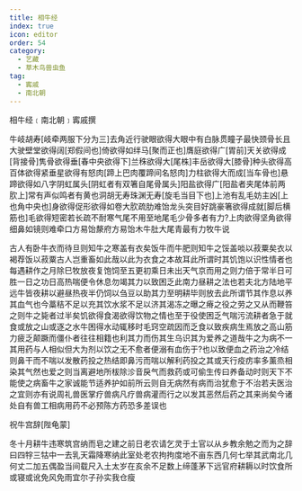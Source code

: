 ```yaml
---
title: 相牛经
index: true
icon: editor
order: 54
category:
  - 艺藏
  - 草木鸟兽虫鱼
tag:
  - 寗戚
  - 南北朝
---
```


相牛经﹝南北朝﹞寗戚撰  

牛岐胡寿[岐牵两服下分为三]去角近行驶眼欲得大眼中有白脉贯瞳子最快颈骨长且大驶壁堂欲得阔[郑假间也]倚欲得如绊马[聚而正也]膺庭欲得广[胃前]天关欲得成[背接骨]隽骨欲得垂[春中央欲得下]兰秼欲得大[尾株]丰岳欲得大[膝骨]种头欲得高百体欲得紧垂星欲得有怒肉[蹄上巴肉覆蹄间名怒肉]力柱欲得大而成[当车骨也]悬蹄欲得如八字阴虹属头[阴虹者有双箸自尾骨属头]阳盐欲得广[阳盐者夹尾体前两肷上]常有声似鸣者有黄也洞胡无寿珠渊无寿[旋毛当目下也]上池有乱毛妨主凶[上也角中央也]身欲得促形欲得如卷大肷疏肋难饴龙头突目好跳豪箸欲得成就[脚后横筋也]毛欲得短密若长疏不耐寒气尾不用至地尾毛少骨多者有力?上肉欲得坚角欲得细鼻如镜则难牵口方易饴漦府方易饴木牛肚大尾青最有力牧牛说  

古人有卧牛衣而待旦则知牛之寒盖有衣矣饭牛而牛肥则知牛之馁盖啖以菽粟矣衣以褐荐饭以菽粟古人岂重畜如此哉以此为衣食之本故耳此所谓时其饥饱以识性情者也每遇耕作之月除巳牧放夜复饱饲至五更初乘日未出天气京而用之则力倍于常半日可胜一日之功日高热喘便令休息勿竭其力以致困乏此南力昼耕之法也若夫北方陆地平远牛皆夜耕以避昼热夜半仍饲以刍豆以助其力至明耕毕则放去此所谓节其作息以养其血气也今藁秸不足以充其饮水浆不足以济其渴冻之曝之瘠之役之劳之又从而鞭笞之则牛之毙者过半矣饥欲得食渴欲得饮物之情也至于役使困乏气喘污流耕者急于就食或放之山或逐之水牛困得水动辄移时毛窍空疏因而乏食以致疾病生焉放之高山筋力疲乏颠蹶而僵仆者往往相籍也利其力而伤其生乌识其为爱养之道哉牛之为病不一其用药与人相似但大为剂以饮之无不愈者便溺有血伤于?也以致便血之药治之冷结则鼻干而不喘以发散药投之热结即鼻污而喘以解利药投之其或天行疫疠率多薰烝相染其气然也爱之则当离避地所柭除沴音戾气而救药或可偷生传曰养备动时则天下不能使之病畜牛之家诚能节适养护如前所云则自无病然有病而治犹愈于不治若夫医治之宜则亦有说周礼兽医掌疗兽病凡疗兽病灌而行之以发其恶然后药之其来尚矣今诸处自有兽工相病用药不必预陈方药恐多差误也  

祝牛宫辞[陛龟蒙]  

冬十月耕牛违寒筑宫纳而皂之建之前日老农请乞灵于土官以从乡教余勉之而为之辞曰四牸三牯中一去乳天霜降寒纳此室处老农拘拘度地不亩东西几何七举其武南北几何丈二加五偶盈当间载尺入土太岁在亥余不足数上缔蓬茅下远官府耕耨以时饮食所或寝或讹免风免雨宜尔子孙实我仓瘦  

